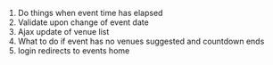 1.  Do things when event time has elapsed
2.  Validate upon change of event date
3.  Ajax update of venue list
4.  What to do if event has no venues suggested and countdown ends
5. login redirects to events home